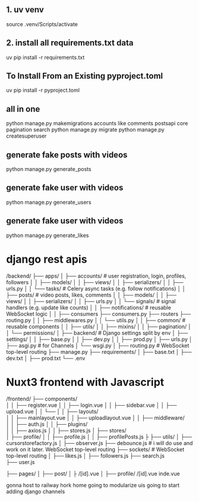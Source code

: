 ## 1. uv venv
source .venv/Scripts/activate

## 2. install all requirements.txt data
uv pip install -r requirements.txt 

## To Install From an Existing pyproject.toml
uv pip install -r pyproject.toml

## all in one
python manage.py makemigrations accounts like comments postsapi core pagination search
python manage.py migrate
python manage.py createsuperuser

## generate fake posts with videos
python manage.py generate_posts

## generate fake user with videos
python manage.py generate_users

## generate fake user with videos
python manage.py generate_likes


# django rest apis
/backend/
├── apps/
│   ├── accounts/                # user registration, login, profiles, followers
│   │   ├── models/
│   │   ├── views/
│   │   ├── serializers/
│   │   ├── urls.py
│   │   └── tasks/               # Celery async tasks (e.g. follow notifications)
│
│   ├── posts/                   # video posts, likes, comments
│   │   ├── models/
│   │   ├── views/
│   │   ├── serializers/
│   │   ├── urls.py
│   │   └── signals/             # signal handlers (e.g. update like counts)
│
│   ├── notifications/               # reusable WebSocket logic
│   │   ├── consumers
          ├── consumers.py
        ├── routers
          ├── routing.py
│   │   ├── middlewares.py
│   │   └── utils.py
│
│   ├── common/                 # reusable components
│   │   ├── utils/
│   │   ├── mixins/
│   │   ├── pagination/
│   │   └── permissions/
│
├── backend/                     # Django settings split by env
│   ├── settings/
│   │   ├── base.py
│   │   ├── dev.py
│   │   ├── prod.py
│   ├── urls.py
│   ├── asgi.py                 # for Channels
│   └── wsgi.py
│
├── routing.py                  # WebSocket top-level routing
├── manage.py
├── requirements/
│   ├── base.txt
│   ├── dev.txt
│   ├── prod.txt
└── .env

# Nuxt3 frontend with Javascript
/frontend/
├── components/              
│   │   ├── register.vue
│   │   ├── login.vue
│   │   ├── sidebar.vue
│   │   ├── upload.vue
│   │   └── 
│
│   ├── layouts/       
│   │   ├── mainlayout.vue
│   │   ├── uploadlayout.vue
│
│   ├── middleware/      
│   │   ├── auth.js
│
│   ├── plugins/               
│   │   ├── axios.js
│   │   ├── stores.js
│
├── stores/                    
│   ├── profile/
│   │   ├── profile.js
│   │   ├── profilePosts.js
├   ├── utils/
│       ├── cursorstorefactory.js
│       ├── observer.js
        ├── debounce.js       # i will do use and work on it later.  WebSocket top-level routing
    ├── sockets/               #   WebSocket top-level routing
│       ├── likes.js
│       ├── followers.js
├── search.js                  
├── user.js

├── pages/
│   ├── post/
│   ├      /[id].vue
│   ├── profile/
            /[id].vue
    inde.vue

gonna host to railway 
hork home
going to modularize uis
going to start adding django channels
